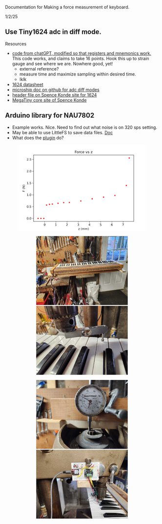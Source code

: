 Documentation for Making a force measurement of keyboard.

1/2/25

## Use Tiny1624 adc in diff mode.

Resources

* [code from chatGPT, modified so that registers and mnemonics work.](./code/diff_adc01)  This code works, and claims to take 16 points.  Hook this up to strain gauge and see where we are.  Nowhere good, yet!
	* external reference?
	* measure time and maximize sampling within desired time.
	* lklk  
* [1624 datasheet](https://ww1.microchip.com/downloads/en/DeviceDoc/ATtiny1624-26-27-DataSheet-DS40002234A.pdf)
* [microship doc on github for adc diff modes](https://github.com/microchip-pic-avr-examples/attiny1627-how-to-use-the-12-bit-differential-adc-with-pga?tab=readme-ov-file)
* [header file on Spence Konde site for 1624](https://github.com/SpenceKonde/megaTinyCore/blob/4d0d75660ccfa72de79c9c4f15a8cd17c9f0ed16/megaavr/extras/ioheaders/iotn1624.h)
* [MegaTiny core site of Spence Konde](https://github.com/SpenceKonde/megaTinyCore/blob/master/megaavr/extras/ATtiny_x24.gif)

## Arduino library for NAU7802

* Example works.  Nice.  Need to find out what noise is on 320 sps setting.
* May be able to use LittleFS to save data files.  [Doc](https://arduino-pico.readthedocs.io/en/latest/fs.html)
* What does the [plugin](https://github.com/earlephilhower/arduino-pico-littlefs-plugin/blob/master/README.md) do?



<figure>
  <img src="./images/COS_choir_e3.png" width="700" alt="nothing yet"/>
 </figure>

<p align="center">
	<img src="./images/setup_drillpress.jpg" width="300" alt="nothing yet"/>
	<img src="./images/probe.jpg" width="300" alt="nothing yet"/
</p>

<p align="center">
  <img src="./images/dial.jpg" width="300" alt="nothing yet"/>
  <img src="./images/drillpress.jpg" width="300" alt="nothing yet"/>
</p>

